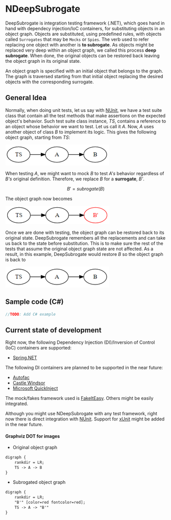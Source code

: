 # NDeepSubrogate

DeepSubrogate is integration testing framework (.NET), which goes hand in hand with dependecy injection/IoC containers, for substituting objects in an object graph. Objects are substituted, using predefined rules, with objects called `Surrogates` that may be `Mocks` or `Spies`. The verb used to refer replacing one object with another is **to subrogate**. As objects might be replaced very deep within an object graph, we called this process **deep subrogate**. When done, the original objects can be restored back leaving the object graph in its original state.

An object graph is specified with an initial object that belongs to the graph. The graph is traversed starting from that initial object replacing the desired objects with the corresponding surrogate.


## General Idea

Normally, when doing unit tests, let us say with [NUnit](https://www.nunit.org/), we have a test suite class that contain all the test methods that make assertions on the expected object's behavior. Such test suite class instance, *TS*, contains a reference to an object whose behavior we want to test. Let us call it *A*. Now, *A* uses another object of class *B* to implement its logic. This gives the following object graph, starting from *TS*:

![ObjGraph](img/orig_obj_graph.png)

When testing *A*, we might want to mock *B* to test *A's* behavior regardless of *B's* original definition. Therefore, we replace *B* for a **surrogate**, *B'*.

```math
B' = subrogate(B)
```

The object graph now becomes

![ObjGraph](img/new_obj_graph.png)

Once we are done with testing, the object graph can be restored back to its original state. DeepSubrogate remembers all the replacements and can take us back to the state before substitution. This is to make sure the rest of the tests that assume the original object graph state are not affected. As a result, in this example, DeepSubrogate would restore *B* so the object graph is back to

![ObjGraph](img/orig_obj_graph.png)


## Sample code (C#)

```csharp
//TODO: Add C# example
```


## Current state of development

Right now, the following Dependency Injection (DI)/Inversion of Control (IoC) containers are supported:

* [Spring.NET](https://autofac.org/)

The following DI containers are planned to be supported in the near future:

* [Autofac](https://autofac.org/)
* [Castle Windsor](http://www.castleproject.org/)
* [Microsoft QuickInject](https://github.com/Microsoft/QuickInject)

The mock/fakes framework used is [FakeItEasy](https://fakeiteasy.github.io/). Others might be easily integrated.

Although you might use NDeepSubrogate with any test framework, right now there is direct integration with [NUnit](https://www.nunit.org/). Support for [xUnit](https://xunit.github.io/) might be added in the near future.


#### Graphviz DOT for images
* Original object graph
```graphviz-dot-convert
digraph {
    rankdir = LR;
    TS -> A -> B
}
```

* Subrogated object graph
```graphviz-dot-convert
digraph {
    rankdir = LR;
    "B'" [color=red fontcolor=red];
    TS -> A -> "B'"
}
```
